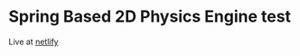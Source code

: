 # Spring Based 2D Physics Engine test

Live at [netlify](https://feature-good-collisions--mystifying-jackson-814629.netlify.app/)